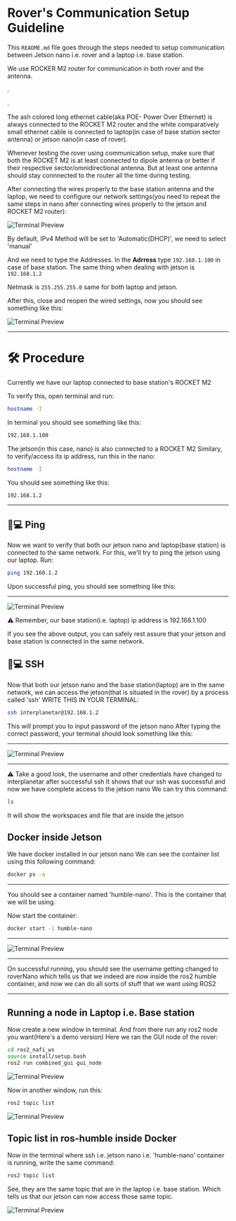 # Rover's Communication Setup Guideline

This `README.md` file goes through the steps needed to setup communication between Jetson nano i.e. rover and a laptop i.e. base station.

We use ROCKER M2 router for communication in both rover and the antenna.

.

.

The ash colored long ethernet cable(aka POE- Power Over Ethernet) is always connected to the ROCKET M2 router and the white comparatively small ethernet cable is connected to laptop(in case of base station sector antenna) or jetson nano(in case of rover).

Whenever testing the rover using communication setup, make sure that both the ROCKET M2 is at least connected to dipole antenna or better if their respective sector/omnidirectional antenna. But at least one antenna should stay connnected to the router all the time during testing.

After connecting the wires properly to the base station antenna and the laptop, we need to configure our network settings(you need to repeat the same steps in nano after connecting wires properly to the jetson and ROCKET M2 router):

![Terminal Preview](rover-communication_setup/assets/ethernet_config2.png)

By default, IPv4 Method will be set to 'Automatic(DHCP)', we need to select 'manual'

And  we need to type the Addresses.
In the **Adrress** type `192.168.1.100` in case of base station. The same thing when dealing with jetson is `192.168.1.2`

Netmask is `255.255.255.0` same for both laptop and jetson.

After this, close and reopen the wired settings, now you should see something like this:

![Terminal Preview](rover-communication_setup/assets/ethernet_config1.png)

---
# 🛠️ Procedure

Currently we have our laptop connected to base station's ROCKET M2

To verify this, open terminal and run:

```bash
hostname -I
```
In terminal you should see something like this:
```bash
192.168.1.100
```

The jetson(in this case, nano) is also connected to a ROCKET M2
Similary, to verify/access its ip address, run this in the nano:
```bash
hostname -I
```
You should see something like this:
```bash
192.168.1.2
```
---

## 📱💻 Ping

Now we want to verify that both our jetson nano and laptop(base station) is connected to the same network.
For this, we'll try to ping the jetson using our laptop.
Run:
```bash
ping 192.168.1.2
```

Upon successful ping, you should see something like this:

---
![Terminal Preview](rover-communication_setup/assets/ping_jetson.png)

⚠️ Remember, our base station(i.e. laptop) ip address is 192.168.1.100

If you see the above output, you can safely rest assure that your jetson and base station is connected in the same network.

## 📱💻 SSH

Now that both our jetson nano and the base station(laptop) are in the same network,
we can access the jetson(that is situated in the rover) by a process called 'ssh'
WRITE THIS IN YOUR TERMINAL:

```bash
ssh interplanetar@192.168.1.2
```
This will prompt you to input password of the jetson nano
After typing the correct password, your terminal should look something like this:

---
![Terminal Preview](rover-communication_setup/assets/ssh_jetson.png)

---


⚠️ Take a good look, the username and other credentials have changed to interplanetar after successful ssh
It shows that our ssh was successful and now we have complete access to the jetson nano
We can try this command:
```bash
ls
```
It will show the workspaces and file that are inside the jetson

## Docker inside Jetson

We have docker installed in our jetson nano
We can see the container list using this following command:
```bash
docker ps -a
```
---
You should see a container named 'humble-nano'. This is the container that we will be using.

Now start the container:

```bash
docker start -i humble-nano
```
---
![Terminal Preview](rover-communication_setup/assets/docker_ros_humble.png)

---
On successful running, you should see the username getting changed to roverNano which tells us that we indeed are now inside the ros2 humble container, and now we can do all sorts of stuff that we want using ROS2

---
## Running a node in Laptop i.e. Base station

Now create a new window in terminal.
And from there run any ros2 node you want(Here's a demo version)
Here we ran the GUI node of the rover:
```bash
cd ros2_nafi_ws
source install/setup.bash
ros2 run combined_gui gui_node
```
![Terminal Preview](rover-communication_setup/assets/laptop_ros2_run.png)


Now in another window, run this:
```bash
ros2 topic list
```
![Terminal Preview](rover-communication_setup/assets/ros2_topic_laptop.png)

## Topic list in ros-humble inside Docker

Now in the terminal where ssh i.e. jetson nano i.e. 'humble-nano' container is running, write the same command:
```bash
ros2 topic list
```
See, they are the same topic that are in the laptop i.e. base station. Which tells us that our jetson can now access those same topic.

![Terminal Preview](rover-communication_setup/assets/docker_ros_humble.png)

